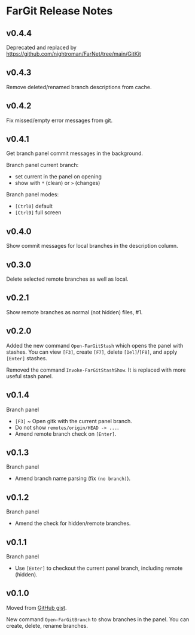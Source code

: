 # FarGit Release Notes

## v0.4.4

Deprecated and replaced by https://github.com/nightroman/FarNet/tree/main/GitKit

## v0.4.3

Remove deleted/renamed branch descriptions from cache.

## v0.4.2

Fix missed/empty error messages from git.

## v0.4.1

Get branch panel commit messages in the background.

Branch panel current branch:

- set current in the panel on opening
- show with `*` (clean) or `>` (changes)

Branch panel modes:

- `[Ctrl0]` default
- `[Ctrl9]` full screen

## v0.4.0

Show commit messages for local branches in the description column.

## v0.3.0

Delete selected remote branches as well as local.

## v0.2.1

Show remote branches as normal (not hidden) files, #1.

## v0.2.0

Added the new command `Open-FarGitStash` which opens the panel with stashes.
You can view `[F3]`, create `[F7]`, delete `[Del]`/`[F8]`, and apply `[Enter]` stashes.

Removed the command `Invoke-FarGitStashShow`.
It is replaced with more useful stash panel.

## v0.1.4

Branch panel

- `[F3]` ~ Open gitk with the current panel branch.
- Do not show `remotes/origin/HEAD -> ...`.
- Amend remote branch check on `[Enter]`.

## v0.1.3

Branch panel

- Amend branch name parsing (fix `(no branch)`).

## v0.1.2

Branch panel

- Amend the check for hidden/remote branches.

## v0.1.1

Branch panel

- Use `[Enter]` to checkout the current panel branch, including remote (hidden).

## v0.1.0

Moved from [GitHub gist](https://gist.github.com/nightroman/1d4806e4bcd2fae1b852).

New command `Open-FarGitBranch` to show branches in the panel.
You can create, delete, rename branches.
